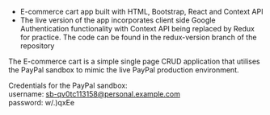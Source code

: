 * E-commerce cart app built with HTML, Bootstrap, React and Context API
* The live version of the app incorporates client side Google Authentication functionality with Context API being replaced by Redux for practice. The code can be found in the redux-version branch of the repository

The E-commerce cart is a simple single page CRUD application that utilises the PayPal sandbox to mimic the live PayPal production environment.

Credentials for the PayPal sandbox:
<br/>
username: sb-qv0tc113158@personal.example.com
<br/>
password: w/.)qxEe
